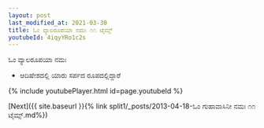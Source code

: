 ```yaml
---
layout: post
last_modified_at: 2021-03-30
title: ಓಂ ವ್ಯಾಲರೂಪಯಾ ನಮಃ ೧೧ ಟೈಮ್ಸ್
youtubeId: 4iqyYRo1c2s
---
```

 
 
 ಓಂ ವ್ಯಾಲರೂಪಯಾ ನಮಃ  
 
 -  ಆದಿಷೇಶದಲ್ಲಿ ಯಾರು ಸರ್ಪದ ರೂಪದಲ್ಲಿದ್ದಾರೆ 
 
  
 
  
 
 
 
 
 
 


{% include youtubePlayer.html id=page.youtubeId %}
 
[Next]({{ site.baseurl }}{% link  split1/_posts/2013-04-18-ಓಂ ಗುಹಾವಾಸಿನೀ ನಮಃ ೧೧ ಟೈಮ್ಸ್.md%})
 
